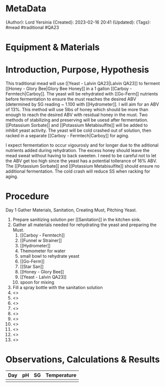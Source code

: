 
# MetaData
{Author}: Lord Yersinia
{Created}: 2023-02-16 20:41
{Updated}: 
{Tags}: #mead #traditional #QA23 
# Equipment & Materials

# Introduction, Purpose, Hypothesis
This traditional mead will use [[Yeast - Lalvin QA23|Lalvin QA23]] to ferment [[Honey - Glory Bee|Glory Bee Honey]] in a 1 gallon [[Carboy - Fermtech|Carboy]]. The yeast will be rehydrated with [[Go-Ferm]] nutrients before fermentation to ensure the must reaches the desired ABV (determined by SG reading ~ 1.100 with [[Hydrometer]]. I will aim for an ABV of 13%. This method will use 5lbs of honey which should be more than enough to reach the desired ABV with residual honey in the must. Two methods of stabilizing and preserving will be usesd after fermentation. [[Potassium Sorbate]] and [[Potassium Metabisulfite]] will be added to inhibit yeast activity. The yeast will be cold crashed out of solution, then racked in a separate [[Carboy - Fermtech|Carboy]] for aging. 

I expect fermentation to occur vigourosly and for longer due to the aditional nutrients added during rehydration. The excess honey should leave the mead sweat without having to back sweeten. I need to be careful not to let the ABV get too high since the yeast has a potential tollerance of 16% ABV. The [[Potassium Sorbate]] and [[Potassium Metabisulfite]] should ensure no additional fermentation. The cold crash will reduce SS when racking for aging. 
# Procedure
Day 1
	Gather Materials, Sanitation, Creating Must, Pitching Yeast. 
1. Prepare sanitizing solution per [[Sanitation]] in the kitchen sink.
2. Gather all materials needed for rehydrating the yeast and preparing the Must. 
	1. [[Carboy - Fermtech]]
	2. [[Funnel w Strainer]]
	3. [[Hydrometer]]
	4. Themometer for water
	5. small bowl to rehydrate yeast 
	6. [[Go-Ferm]]
	7. [[Star San]]
	8. [[Honey - Glory Bee]]
	9. [[Yeast - Lalvin QA23]] 
	10. spoon for mixing
3. Fill a spray bottle with the sanitation solution
4. <>
5. <>
6. <>
7. <>
8. <>
9. <>
10. <>
11. <>
12. <>
13. <>

# Observations, Calculations & Results

| Day | pH  | SG  | Temperature |
| --- | --- | --- | ----------- |
|     |     |     |             |



